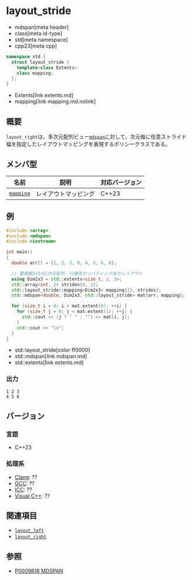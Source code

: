 # layout_stride
* mdspan[meta header]
* class[meta id-type]
* std[meta namespace]
* cpp23[meta cpp]

```cpp
namespace std {
  struct layout_stride {
    template<class Extents>
    class mapping;
  };
}
```
* Extents[link extents.md]
* mapping[link mapping.md.nolink]

## 概要
`layout_right`は、多次元配列ビュー[`mdspan`](mdspan.md)に対して、次元毎に任意ストライド幅を指定したレイアウトマッピングを表現するポリシークラスである。


## メンバ型

| 名前 | 説明 | 対応バージョン |
|------|------|----------------|
| [`mapping`](mapping.md.nolink) | レイアウトマッピング | C++23 |


## 例
```cpp example
#include <array>
#include <mdspan>
#include <iostream>

int main()
{
  double arr[] = {1, 2, 3, 0, 4, 5, 6, 0};

  // 要素数2x3の2次元配列／行優先かつパディングありレイアウト
  using Dim2x3 = std::extents<size_t, 2, 3>;
  std::array<int, 2> strides{4, 1};
  std::layout_stride::mapping<Dim2x3> mapping{{}, strides};
  std::mdspan<double, Dim2x3, std::layout_stride> mat{arr, mapping};

  for (size_t i = 0; i < mat.extent(0); ++i) {
    for (size_t j = 0; j < mat.extent(1); ++j) {
      std::cout << (j ? " " : "") << mat[i, j];
    }
    std::cout << "\n";
  }
}
```
* std::layout_stride[color ff0000]
* std::mdspan[link mdspan.md]
* std::extents[link extents.md]

### 出力
```
1 2 3
4 5 6
```


## バージョン
### 言語
- C++23

### 処理系
- [Clang](/implementation.md#clang): ??
- [GCC](/implementation.md#gcc): ??
- [ICC](/implementation.md#icc): ??
- [Visual C++](/implementation.md#visual_cpp): ??


## 関連項目
- [`layout_left`](layout_left.md)
- [`layout_right`](layout_right.md)


## 参照
- [P0009R18 MDSPAN](https://www.open-std.org/jtc1/sc22/wg21/docs/papers/2022/p0009r18.html)
